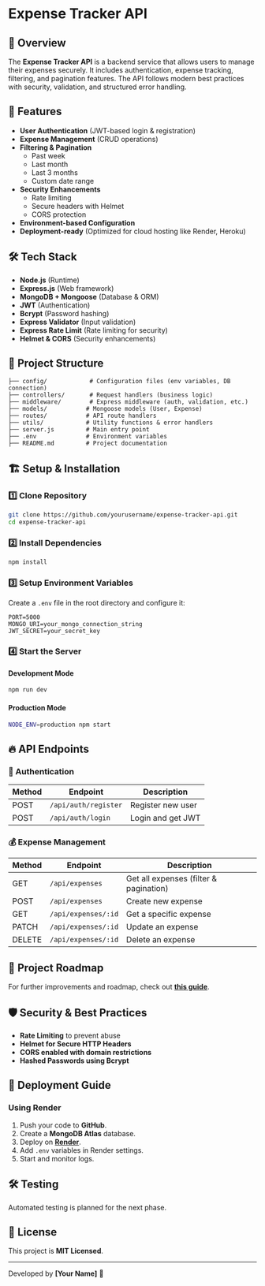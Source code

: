# Expense Tracker API

## 📌 Overview
The **Expense Tracker API** is a backend service that allows users to manage their expenses securely. It includes authentication, expense tracking, filtering, and pagination features. The API follows modern best practices with security, validation, and structured error handling.

## 🚀 Features
- **User Authentication** (JWT-based login & registration)
- **Expense Management** (CRUD operations)
- **Filtering & Pagination**
  - Past week
  - Last month
  - Last 3 months
  - Custom date range
- **Security Enhancements**
  - Rate limiting
  - Secure headers with Helmet
  - CORS protection
- **Environment-based Configuration**
- **Deployment-ready** (Optimized for cloud hosting like Render, Heroku)

## 🛠️ Tech Stack
- **Node.js** (Runtime)
- **Express.js** (Web framework)
- **MongoDB + Mongoose** (Database & ORM)
- **JWT** (Authentication)
- **Bcrypt** (Password hashing)
- **Express Validator** (Input validation)
- **Express Rate Limit** (Rate limiting for security)
- **Helmet & CORS** (Security enhancements)

## 📂 Project Structure
```
├── config/            # Configuration files (env variables, DB connection)
├── controllers/       # Request handlers (business logic)
├── middleware/        # Express middleware (auth, validation, etc.)
├── models/           # Mongoose models (User, Expense)
├── routes/           # API route handlers
├── utils/            # Utility functions & error handlers
├── server.js         # Main entry point
├── .env              # Environment variables
├── README.md         # Project documentation
```

## 🏗️ Setup & Installation
### 1️⃣ Clone Repository
```bash
git clone https://github.com/yourusername/expense-tracker-api.git
cd expense-tracker-api
```

### 2️⃣ Install Dependencies
```bash
npm install
```

### 3️⃣ Setup Environment Variables
Create a `.env` file in the root directory and configure it:
```
PORT=5000
MONGO_URI=your_mongo_connection_string
JWT_SECRET=your_secret_key
```

### 4️⃣ Start the Server
#### Development Mode
```bash
npm run dev
```
#### Production Mode
```bash
NODE_ENV=production npm start
```

## 🔥 API Endpoints
### 🔐 Authentication
| Method | Endpoint      | Description |
|--------|--------------|-------------|
| POST   | `/api/auth/register` | Register new user |
| POST   | `/api/auth/login` | Login and get JWT |

### 💰 Expense Management
| Method | Endpoint      | Description |
|--------|--------------|-------------|
| GET    | `/api/expenses` | Get all expenses (filter & pagination) |
| POST   | `/api/expenses` | Create new expense |
| GET    | `/api/expenses/:id` | Get a specific expense |
| PATCH  | `/api/expenses/:id` | Update an expense |
| DELETE | `/api/expenses/:id` | Delete an expense |

## 📖 Project Roadmap
For further improvements and roadmap, check out **[this guide](https://roadmap.sh/projects/expense-tracker-api)**.

## 🛡️ Security & Best Practices
- **Rate Limiting** to prevent abuse
- **Helmet for Secure HTTP Headers**
- **CORS enabled with domain restrictions**
- **Hashed Passwords using Bcrypt**

## 🚀 Deployment Guide
### Using Render
1. Push your code to **GitHub**.
2. Create a **MongoDB Atlas** database.
3. Deploy on **[Render](https://render.com/)**.
4. Add `.env` variables in Render settings.
5. Start and monitor logs.

## 🛠️ Testing
Automated testing is planned for the next phase.

## 📌 License
This project is **MIT Licensed**.

---
Developed by **[Your Name]** 🚀

